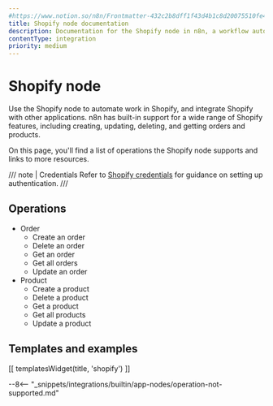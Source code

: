 ```yaml
---
#https://www.notion.so/n8n/Frontmatter-432c2b8dff1f43d4b1c8d20075510fe4
title: Shopify node documentation
description: Documentation for the Shopify node in n8n, a workflow automation platform. Includes details of operations and configuration, and links to examples and credentials information.
contentType: integration
priority: medium
---
```


# Shopify node

Use the Shopify node to automate work in Shopify, and integrate Shopify with other applications. n8n has built-in support for a wide range of Shopify features, including creating, updating, deleting, and getting orders and products. 

On this page, you'll find a list of operations the Shopify node supports and links to more resources.

/// note | Credentials
Refer to [Shopify credentials](/integrations/builtin/credentials/shopify/) for guidance on setting up authentication. 
///

## Operations

* Order
    * Create an order
    * Delete an order
    * Get an order
    * Get all orders
    * Update an order
* Product
    * Create a product
    * Delete a product
    * Get a product
    * Get all products
    * Update a product

## Templates and examples

<!-- see https://www.notion.so/n8n/Pull-in-templates-for-the-integrations-pages-37c716837b804d30a33b47475f6e3780 -->
[[ templatesWidget(title, 'shopify') ]]

--8<-- "_snippets/integrations/builtin/app-nodes/operation-not-supported.md"
